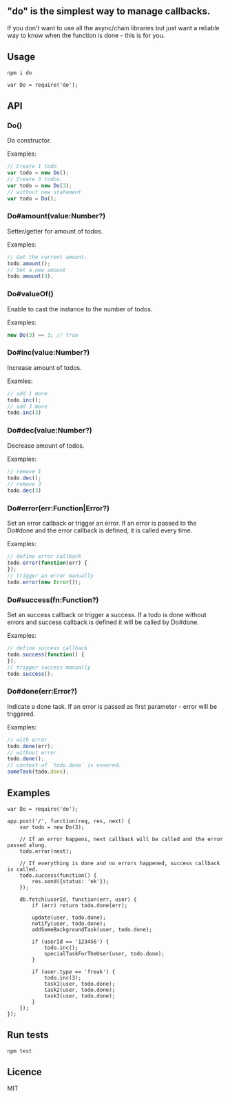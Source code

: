 ## "do" is the simplest way to manage callbacks.

If you don't want to use all the async/chain libraries but just want a reliable way to know when the function is done - this is for you.

## Usage
    npm i do

    var Do = require('do');

## API

### Do()

  Do constructor.

  Examples:

```js
// Create 1 todo
var todo = new Do();
// Create 3 todos.
var todo = new Do(3);
// without new statement
var todo = Do();
```

### Do#amount(value:Number?)

  Setter/getter for amount of todos.

  Examples:

```js
// Get the current amount.
todo.amount();
// Set a new amount
todo.amount(3);
```

### Do#valueOf()

  Enable to cast the instance to the number of todos.

  Examples:

```js
new Do(3) == 3; // true
```

### Do#inc(value:Number?)

  Increase amount of todos.

  Examles:

```js
// add 1 more
todo.inc();
// add 3 more
todo.inc(3)
```

### Do#dec(value:Number?)

  Decrease amount of todos.

  Examples:

```js
// remove 1
todo.dec();
// remove 3
todo.dec(3)
```

### Do#error(err:Function|Error?)

  Set an error callback or trigger an error.
  If an error is passed to the Do#done and the error callback is defined, it is
  called every time.

  Examples:

```js
// define error callback
todo.error(function(err) {
});
// trigger an error manually
todo.error(new Error());
```

### Do#success(fn:Function?)

  Set an success callback or trigger a success.
  If a todo is done without errors and success callback is defined it will be called by Do#done.

  Examples:

```js
// define success callback
todo.success(function() {
});
// trigger success manually
todo.success();
```

### Do#done(err:Error?)

  Indicate a done task. If an error is passed as first parameter - error will
  be triggered.

  Examples:

```js
// with error
todo.done(err);
// without error
todo.done();
// context of `todo.done` is ensured.
someTask(todo.done);
```

## Examples

    var Do = require('do');

    app.post('/', function(req, res, next) {
        var todo = new Do(3);

        // If an error happens, next callback will be called and the error passed along.
        todo.error(next);

        // If everything is done and no errors happened, success callback is called.
        todo.success(function() {
            res.send({status: 'ok'});
        });

        db.fetch(userId, function(err, user) {
            if (err) return todo.done(err);

            update(user, todo.done);
            notify(user, todo.done);
            addSomeBackgroundTask(user, todo.done);

            if (userId == '123456') {
                todo.inc();
                specialTaskForTheUser(user, todo.done);
            }

            if (user.type == 'freak') {
                todo.inc(3);
                task1(user, todo.done);
                task2(user, todo.done);
                task3(user, todo.done);
            }
        });
    });

## Run tests

    npm test

## Licence

MIT
